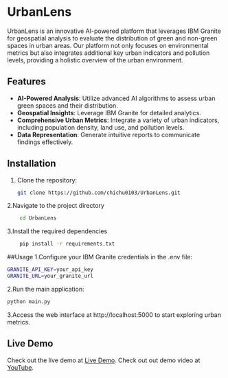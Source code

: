 # UrbanLens

UrbanLens is an innovative AI-powered platform that leverages IBM Granite for geospatial analysis to evaluate the distribution of green and non-green spaces in urban areas. Our platform not only focuses on environmental metrics but also integrates additional key urban indicators and pollution levels, providing a holistic overview of the urban environment.

## Features

- **AI-Powered Analysis**: Utilize advanced AI algorithms to assess urban green spaces and their distribution.
- **Geospatial Insights**: Leverage IBM Granite for detailed analytics.
- **Comprehensive Urban Metrics**: Integrate a variety of urban indicators, including population density, land use, and pollution levels.
- **Data Representation**: Generate intuitive reports to communicate findings effectively.

## Installation

1. Clone the repository:
   ```bash
   git clone https://github.com/chichu0103/UrbanLens.git
   ```
2.Navigate to the project directory
  ```bash
      cd UrbanLens
```
3.Install the required dependencies
  ```bash
      pip install -r requirements.txt
```
##Usage
1.Configure your IBM Granite credentials in the .env file:
```bash
GRANITE_API_KEY=your_api_key
GRANITE_URL=your_granite_url
```
2.Run the main application:
```bash
python main.py
```
3.Access the web interface at http://localhost:5000 to start exploring urban metrics.

## Live Demo

Check out the live demo at [Live Demo](http://your-live-demo-link.com).
Check out out demo video at [YouTube](http://your-live-demo-link.com).
